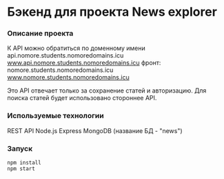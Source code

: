 # Бэкенд для проекта News explorer

### Описание проекта

К API можно обратиться по доменному имени
api.nomore.students.nomoredomains.icu www.api.nomore.students.nomoredomains.icu
фронт:
nomore.students.nomoredomains.icu
www.nomore.students.nomoredomains.icu

<!-- [api.more.students.nomoreparties.xyz](https://more.students.nomoreparties.xyz) -->
Это API отвечает только за сохранение статей и авторизацию. Для поиска статей будет использовано стороннее API. 

### Используемые технологии

REST API
Node.js
Express
MongoDB (название БД - "news")

### Запуск

```
npm install
npm start
```
